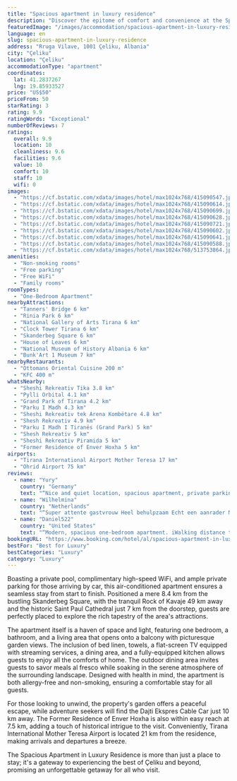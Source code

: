 ```yaml
---
title: "Spacious apartment in luxury residence"
description: "Discover the epitome of comfort and convenience at the Spacious Apartment in Luxury Residence, located in the serene town of Çeliku."
featuredImage: "/images/accommodation/spacious-apartment-in-luxury-residence-415090547.jpg"
language: en
slug: spacious-apartment-in-luxury-residence
address: "Rruga Vilave, 1001 Çeliku, Albania"
city: "Çeliku"
location: "Çeliku"
accommodationType: "apartment"
coordinates:
  lat: 41.2837267
  lng: 19.85933527
price: "US$50"
priceFrom: 50
starRating: 3
rating: 9.9
ratingWords: "Exceptional"
numberOfReviews: 7
ratings:
  overall: 9.9
  location: 10
  cleanliness: 9.6
  facilities: 9.6
  value: 10
  comfort: 10
  staff: 10
  wifi: 0
images:
  - "https://cf.bstatic.com/xdata/images/hotel/max1024x768/415090547.jpg?k=35ef7605e77cf775248c99d135deb1f9a372fc79bbcac14c64b173923f7ecc47&o=&hp=1"
  - "https://cf.bstatic.com/xdata/images/hotel/max1024x768/415090614.jpg?k=0db543a8d66e32ae90e799afdf7e8aea7d56c7ea96b3109b75b76e478c5544ea&o=&hp=1"
  - "https://cf.bstatic.com/xdata/images/hotel/max1024x768/415090699.jpg?k=8d9eac81aa9161d759336c283ff431c9b814469de7a904a126be2e3c8f44e464&o=&hp=1"
  - "https://cf.bstatic.com/xdata/images/hotel/max1024x768/415090628.jpg?k=c9d40ca52162155b3e2f9a1a987a52b047b00ca7ce99d58fe7dce0af3d908654&o=&hp=1"
  - "https://cf.bstatic.com/xdata/images/hotel/max1024x768/415090721.jpg?k=fdf622656c8df0bfb3c820ce13bf942b1e05b5192ba57ee17554007faf074463&o=&hp=1"
  - "https://cf.bstatic.com/xdata/images/hotel/max1024x768/415090602.jpg?k=0e371ae87c31ba7daac358181a2f87096e23f45b55f42b04c303f9e4a3c25b95&o=&hp=1"
  - "https://cf.bstatic.com/xdata/images/hotel/max1024x768/415090641.jpg?k=00c95df4b628eed41d94e02d201823ee66eca256fb1ba5ceb4e14ec81137e60a&o=&hp=1"
  - "https://cf.bstatic.com/xdata/images/hotel/max1024x768/415090588.jpg?k=a262bc25f07f02247ccce52f2ca53eab1648c5cb2dc8e813a87eb867543eaf5c&o=&hp=1"
  - "https://cf.bstatic.com/xdata/images/hotel/max1024x768/513753864.jpg?k=896b1faa6f5dfcf1722ac1e5dc33e5c57616b4046bf3245addbd448e80e18f66&o=&hp=1"
amenities:
  - "Non-smoking rooms"
  - "Free parking"
  - "Free WiFi"
  - "Family rooms"
roomTypes:
  - "One-Bedroom Apartment"
nearbyAttractions:
  - "Tanners' Bridge 6 km"
  - "Rinia Park 6 km"
  - "National Gallery of Arts Tirana 6 km"
  - "Clock Tower Tirana 6 km"
  - "Skanderbeg Square 6 km"
  - "House of Leaves 6 km"
  - "National Museum of History Albania 6 km"
  - "Bunk'Art 1 Museum 7 km"
nearbyRestaurants:
  - "Ottomans Oriental Cuisine 200 m"
  - "KFC 400 m"
whatsNearby:
  - "Sheshi Rekreativ Tika 3.8 km"
  - "Pylli Orbital 4.1 km"
  - "Grand Park of Tirana 4.2 km"
  - "Parku I Madh 4.3 km"
  - "Sheshi Rekreativ tek Arena Kombëtare 4.8 km"
  - "Shesh Rekreativ 4.9 km"
  - "Parku I Madh I Tiranës (Grand Park) 5 km"
  - "Shesh Rekreativ 5 km"
  - "Sheshi Rekreativ Piramida 5 km"
  - "Former Residence of Enver Hoxha 5 km"
airports:
  - "Tirana International Airport Mother Teresa 17 km"
  - "Ohrid Airport 75 km"
reviews:
  - name: "Yury"
    country: "Germany"
    text: "“Nice and quiet location, spacious apartment, private parking, big shopping centers in just 5 minutes of walk.”"
  - name: "Wilhelmina"
    country: "Netherlands"
    text: "“Super attente gastvrouw Heel behulpzaam Echt een aanrader Mooie ligging lux zwembad levendige omgeving !!!”"
  - name: "Daniel522"
    country: "United States"
    text: "“Modern, spacious one-bedroom apartment. iWalking distance to Tirana's largest shopping mall (TEG). Short bus ride from downtown. Facilities include a swimming pool. Entela is a great hostess. Would definitely stay there again.”"
bookingURL: "https://www.booking.com/hotel/al/spacious-apartment-in-luxury-residence.en-gb.html?aid=8035640"
bestFor: "Best for Luxury"
bestCategories: "Luxury"
category: "Luxury"
---
```


Boasting a private pool, complimentary high-speed WiFi, and ample private parking for those arriving by car, this air-conditioned apartment ensures a seamless stay from start to finish. Positioned a mere 8.4 km from the bustling Skanderbeg Square, with the tranquil Rock of Kavaje 49 km away and the historic Saint Paul Cathedral just 7 km from the doorstep, guests are perfectly placed to explore the rich tapestry of the area's attractions.

The apartment itself is a haven of space and light, featuring one bedroom, a bathroom, and a living area that opens onto a balcony with picturesque garden views. The inclusion of bed linen, towels, a flat-screen TV equipped with streaming services, a dining area, and a fully-equipped kitchen allows guests to enjoy all the comforts of home. The outdoor dining area invites guests to savor meals al fresco while soaking in the serene atmosphere of the surrounding landscape. Designed with health in mind, the apartment is both allergy-free and non-smoking, ensuring a comfortable stay for all guests.

For those looking to unwind, the property's garden offers a peaceful escape, while adventure seekers will find the Dajti Ekspres Cable Car just 10 km away. The Former Residence of Enver Hoxha is also within easy reach at 7.5 km, adding a touch of historical intrigue to the visit. Conveniently, Tirana International Mother Teresa Airport is located 21 km from the residence, making arrivals and departures a breeze.

The Spacious Apartment in Luxury Residence is more than just a place to stay; it's a gateway to experiencing the best of Çeliku and beyond, promising an unforgettable getaway for all who visit.